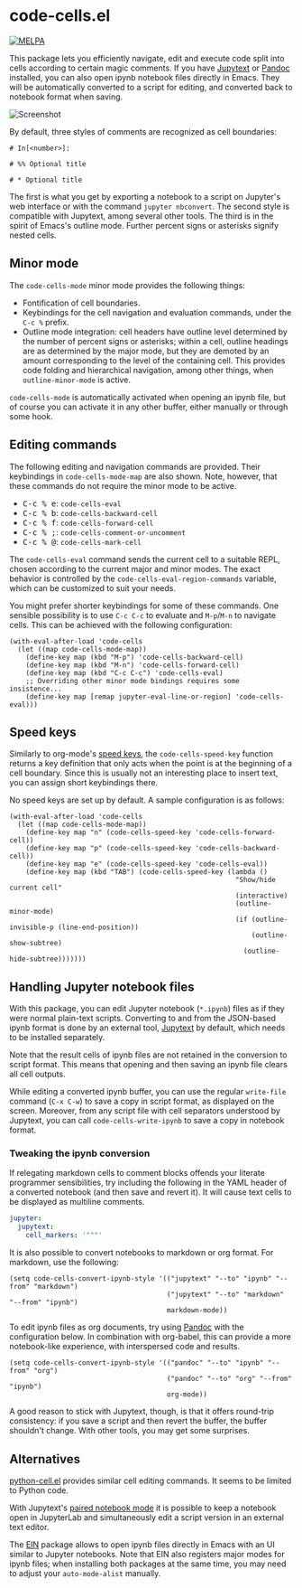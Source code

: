 code-cells.el
=============

[![MELPA](https://melpa.org/packages/code-cells-badge.svg)](https://melpa.org/#/code-cells)

This package lets you efficiently navigate, edit and execute code
split into cells according to certain magic comments.  If you have
[Jupytext] or [Pandoc] installed, you can also open ipynb notebook
files directly in Emacs.  They will be automatically converted to a
script for editing, and converted back to notebook format when saving.

![Screenshot](https://user-images.githubusercontent.com/6500902/104836187-652d0300-58ac-11eb-836b-e91baa545fb0.png)

By default, three styles of comments are recognized as cell boundaries:

```
# In[<number>]:

# %% Optional title

# * Optional title
```

The first is what you get by exporting a notebook to a script on
Jupyter's web interface or with the command `jupyter nbconvert`.  The
second style is compatible with Jupytext, among several other tools.
The third is in the spirit of Emacs's outline mode.  Further percent
signs or asterisks signify nested cells.

Minor mode
----------

The `code-cells-mode` minor mode provides the following things:

- Fontification of cell boundaries.
- Keybindings for the cell navigation and evaluation commands, under
  the `C-c %` prefix.
- Outline mode integration: cell headers have outline level determined
  by the number of percent signs or asterisks; within a cell, outline
  headings are as determined by the major mode, but they are demoted
  by an amount corresponding to the level of the containing cell.
  This provides code folding and hierarchical navigation, among other
  things, when `outline-minor-mode` is active.

`code-cells-mode` is automatically activated when opening an ipynb
file, but of course you can activate it in any other buffer, either
manually or through some hook.

Editing commands
----------------

The following editing and navigation commands are provided.  Their
keybindings in `code-cells-mode-map` are also shown.  Note, however,
that these commands do not require the minor mode to be active.

- <kbd>C-c % e</kbd>: `code-cells-eval`
- <kbd>C-c % b</kbd>: `code-cells-backward-cell`
- <kbd>C-c % f</kbd>: `code-cells-forward-cell`
- <kbd>C-c % ;</kbd>: `code-cells-comment-or-uncomment`
- <kbd>C-c % @</kbd>: `code-cells-mark-cell`

The `code-cells-eval` command sends the current cell to a suitable
REPL, chosen according to the current major and minor modes.  The
exact behavior is controlled by the `code-cells-eval-region-commands`
variable, which can be customized to suit your needs.

You might prefer shorter keybindings for some of these commands.  One
sensible possibility is to use `C-c C-c` to evaluate and `M-p`/`M-n`
to navigate cells.  This can be achieved with the following
configuration:

``` elisp
(with-eval-after-load 'code-cells
  (let ((map code-cells-mode-map))
    (define-key map (kbd "M-p") 'code-cells-backward-cell)
    (define-key map (kbd "M-n") 'code-cells-forward-cell)
    (define-key map (kbd "C-c C-c") 'code-cells-eval)
    ;; Overriding other minor mode bindings requires some insistence...
    (define-key map [remap jupyter-eval-line-or-region] 'code-cells-eval)))
```

Speed keys
----------

Similarly to org-mode's [speed keys], the `code-cells-speed-key`
function returns a key definition that only acts when the point is at
the beginning of a cell boundary.  Since this is usually not an
interesting place to insert text, you can assign short keybindings
there.

No speed keys are set up by default.  A sample configuration is as
follows:

``` elisp
(with-eval-after-load 'code-cells
  (let ((map code-cells-mode-map))
    (define-key map "n" (code-cells-speed-key 'code-cells-forward-cell))
    (define-key map "p" (code-cells-speed-key 'code-cells-backward-cell))
    (define-key map "e" (code-cells-speed-key 'code-cells-eval))
    (define-key map (kbd "TAB") (code-cells-speed-key (lambda ()
                                                        "Show/hide current cell"
                                                        (interactive)
                                                        (outline-minor-mode)
                                                        (if (outline-invisible-p (line-end-position))
                                                            (outline-show-subtree)
                                                          (outline-hide-subtree)))))))
```

Handling Jupyter notebook files
-------------------------------

With this package, you can edit Jupyter notebook (`*.ipynb`) files as
if they were normal plain-text scripts.  Converting to and from the
JSON-based ipynb format is done by an external tool, [Jupytext] by
default, which needs to be installed separately.

Note that the result cells of ipynb files are not retained in the
conversion to script format.  This means that opening and then saving
an ipynb file clears all cell outputs.

While editing a converted ipynb buffer, you can use the regular
`write-file` command (`C-x C-w`) to save a copy in script format, as
displayed on the screen.  Moreover, from any script file with cell
separators understood by Jupytext, you can call
`code-cells-write-ipynb` to save a copy in notebook format.

### Tweaking the ipynb conversion

If relegating markdown cells to comment blocks offends your literate
programmer sensibilities, try including the following in the YAML
header of a converted notebook (and then save and revert it).  It will
cause text cells to be displayed as multiline comments.

``` yaml
jupyter:
  jupytext:
    cell_markers: '"""'
```

It is also possible to convert notebooks to markdown or org format.
For markdown, use the following:

``` elisp
(setq code-cells-convert-ipynb-style '(("jupytext" "--to" "ipynb" "--from" "markdown")
                                       ("jupytext" "--to" "markdown" "--from" "ipynb")
                                       markdown-mode))
```

To edit ipynb files as org documents, try using [Pandoc] with the
configuration below.  In combination with org-babel, this can provide
a more notebook-like experience, with interspersed code and results.

```elisp
(setq code-cells-convert-ipynb-style '(("pandoc" "--to" "ipynb" "--from" "org")
                                       ("pandoc" "--to" "org" "--from" "ipynb")
                                       org-mode))
```

A good reason to stick with Jupytext, though, is that it offers
round-trip consistency: if you save a script and then revert the
buffer, the buffer shouldn't change.  With other tools, you may get
some surprises.

Alternatives
------------

[python-cell.el] provides similar cell editing commands.  It seems to
be limited to Python code.

With Jupytext's [paired notebook mode](https://jupytext.readthedocs.io/en/latest/paired-notebooks.html)
it is possible to keep a notebook open in JupyterLab and simultaneously
edit a script version in an external text editor.

The [EIN] package allows to open ipynb files directly in Emacs with an
UI similar to Jupyter notebooks.  Note that EIN also registers major
modes for ipynb files; when installing both packages at the same time,
you may need to adjust your `auto-mode-alist` manually.

[ein]: https://github.com/dickmao/emacs-ipython-notebook
[emacs-jupyter]: https://github.com/dzop/emacs-jupyter
[jupytext]: https://github.com/mwouts/jupytext
[pandoc]: https://pandoc.org/
[python-cell.el]: https://github.com/thisch/python-cell.el
[speed keys]: https://orgmode.org/manual/Speed-Keys.html
